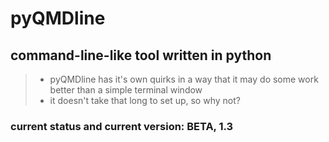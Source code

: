 # pyQMDline
## command-line-like tool written in python

> * pyQMDline has it's own quirks in a way that it may do some work better than a simple terminal window
> * it doesn't take that long to set up, so why not?

### current status and current version: BETA, 1.3
